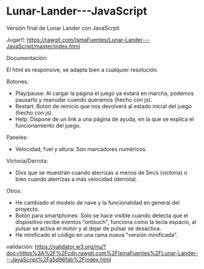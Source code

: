 # Lunar-Lander---JavaScript

Versión final de Lunar Lander con JavaScrpit

Jugar!!: https://rawgit.com/IsmaFuentes/Lunar-Lander---JavaScript/master/index.html

Documentación:

El html es responsive, se adapta bien a cualquier resolución.

Botones:
- Play/pause: Al cargar la página el juego ya estará en marcha, podemos pausarlo y reanudar cuando queramos (hecho con js).
- Restart: Botón de reinicio que nos devolverá al estado inicial del juego (hecho con js).
- Help: Dispone de un link a una página de ayuda, en la que se explica el funcionamiento del juego.

Paneles:
- Velocidad, fuel y altura: Son marcadores numéricos.

Victoria/Derrota: 
- Divs que se muestran cuando aterrizas a menos de 5m/s (victoria) o bien cuando aterrizas a más velocidad (derrota).

Otros:
- He cambiado el modelo de nave y la funcionalidad en general del proyecto.
- Botón para smartphones: Solo se hace visible cuando detecta que el dispositivo recibe eventos "ontouch", funciona como la tecla espacio, al pulsar se activa el motor y al dejar de pulsar se desactiva.
- He minificado el código en una rama nueva "versión minificada".

validación: https://validator.w3.org/nu/?doc=https%3A%2F%2Fcdn.rawgit.com%2FIsmaFuentes%2FLunar-Lander---JavaScript%2Fa5d96fab%2Findex.html

